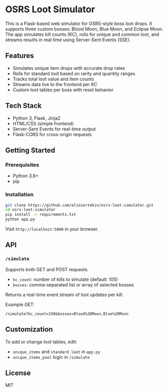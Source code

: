 
# OSRS Loot Simulator

This is a Flask-based web simulator for OSRS-style boss loot drops. It supports three custom bosses: Blood Moon, Blue Moon, and Eclipse Moon. The app simulates kill counts (KC), rolls for unique and common loot, and streams results in real time using Server-Sent Events (SSE).

## Features

- Simulates unique item drops with accurate drop rates
- Rolls for standard loot based on rarity and quantity ranges
- Tracks total loot value and item counts
- Streams data live to the frontend per KC
- Custom loot tables per boss with reset behavior

## Tech Stack

- Python 3, Flask, Jinja2
- HTML/CSS (simple frontend)
- Server-Sent Events for real-time output
- Flask-CORS for cross-origin requests

## Getting Started

### Prerequisites

- Python 3.8+
- pip

### Installation

```bash
git clone https://github.com/aliozertekin/osrs-loot-simulator.git
cd osrs-loot-simulator
pip install -r requirements.txt
python app.py
```

Visit `http://localhost:5000` in your browser.

## API

### `/simulate`

Supports both GET and POST requests.

- `kc_count`: number of kills to simulate (default: 105)
- `bosses`: comma-separated list or array of selected bosses

Returns a real-time event stream of loot updates per kill.

Example GET:
```
/simulate?kc_count=150&bosses=Blood%20Moon,Blue%20Moon
```

## Customization

To add or change loot tables, edit:
- `unique_items` and `standard_loot` in `app.py`
- `unique_items_pool` logic in `/simulate`

## License

MIT
